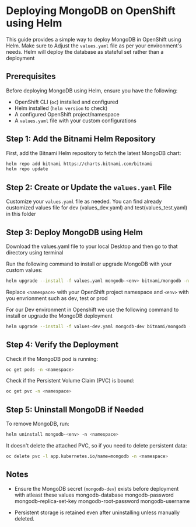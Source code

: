 # Deploying MongoDB on OpenShift using Helm

This guide provides a simple way to deploy MongoDB in OpenShift using Helm. Make sure to Adjust the `values.yaml` file as per your environment's needs. Helm will deploy the database as stateful set rather than a deployment

## Prerequisites

Before deploying MongoDB using Helm, ensure you have the following:

- OpenShift CLI (`oc`) installed and configured
- Helm installed (`helm version` to check)
- A configured OpenShift project/namespace
- A `values.yaml` file with your custom configurations

## Step 1: Add the Bitnami Helm Repository

First, add the Bitnami Helm repository to fetch the latest MongoDB chart:

```sh
helm repo add bitnami https://charts.bitnami.com/bitnami
helm repo update
```

## Step 2: Create or Update the `values.yaml` File

Customize your `values.yaml` file as needed. You can find already customized values file for dev (values_dev.yaml) and test(values_test.yaml) in this folder


## Step 3: Deploy MongoDB using Helm

Download the values.yaml file to your local Desktop and then go to that directory using terminal

Run the following command to install or upgrade MongoDB with your custom values:

```sh
helm upgrade --install -f values.yaml mongodb-<env> bitnami/mongodb -n <namespace>
```

Replace `<namespace>` with your OpenShift project namespace and `<env>` with you envrionment such as dev, test or prod

For our Dev environment in Openshift we use the following command to install or upgrade the MongoDB deployment

```sh
helm upgrade --install -f values-dev.yaml mongodb-dev bitnami/mongodb -n c6d33e-dev
```

## Step 4: Verify the Deployment

Check if the MongoDB pod is running:

```sh
oc get pods -n <namespace>
```

Check if the Persistent Volume Claim (PVC) is bound:

```sh
oc get pvc -n <namespace>
```

## Step 5: Uninstall MongoDB if Needed

To remove MongoDB, run:

```sh
helm uninstall mongodb-<env> -n <namespace>
```

It doesn't delete the attached PVC, so if you need to delete persistent data:

```sh
oc delete pvc -l app.kubernetes.io/name=mongodb -n <namespace>
```

## Notes

- Ensure the MongoDB secret (`mongodb-dev`) exists before deployment with atleast these values
  mongodb-database
  mongodb-password
  mongodb-replica-set-key
  mongodb-root-password
  mongodb-username

- Persistent storage is retained even after uninstalling unless manually deleted.



